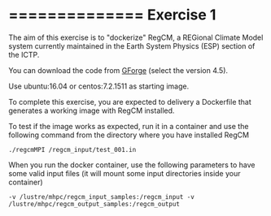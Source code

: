 ==============
Exercise 1
==============

The aim of this exercise is to "dockerize" RegCM, a REGional Climate Model system currently maintained in the Earth System Physics (ESP) section of the ICTP.

You can download the code from [GForge](http://gforge.ictp.it/gf/project/regcm/frs/) (select the version 4.5).

Use ubuntu:16.04 or centos:7.2.1511 as starting image.

To complete this exercise, you are expected to delivery a Dockerfile that generates a working image with RegCM installed.

To test if the image works as expected, run it in a container and use the following command from the directory where you have installed RegCM

```
./regcmMPI /regcm_input/test_001.in
```

When you run the docker container, use the following parameters to have some valid input files (it will mount some input directories inside your container)

```
-v /lustre/mhpc/regcm_input_samples:/regcm_input -v /lustre/mhpc/regcm_output_samples:/regcm_output
```
